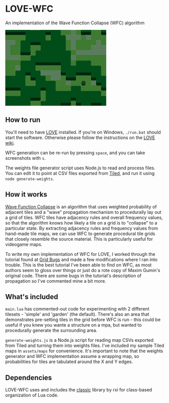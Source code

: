 # LOVE-WFC

An implementation of the Wave Function Collapse (WFC) algorithm

![A WFC-generated landscape](screenshot.png)

## How to run

You'll need to have [LOVE](https://love2d.org/) installed. If you're on Windows, `./run.bat` should start the software. Otherwise please follow the instructions on the [LOVE wiki](https://love2d.org/wiki/Getting_Started#Running_Games).

WFC generation can be re-run by pressing `space`, and you can take screenshots with `s`.

The weights file generator script uses Node.js to read and process files. You can edit it to point at CSV files exported from [Tiled](https://www.mapeditor.org/), and run it using `node generate-weights`.

## How it works

[Wave Function Collapse](https://github.com/mxgmn/WaveFunctionCollapse) is an algorithm that uses weighted probability of adjacent tiles and a "wave" propagation mechanism to procedurally lay out a grid of tiles. WFC tiles have adjacency rules and overall frequency values, so that the algorithm knows how likely a tile on a grid is to "collapse" to a particular state. By extracting adjacency rules and frequency values from hand-made tile maps, we can use WFC to generate procedural tile grids that closely resemble the source material. This is particularly useful for videogame maps.

To write my own implementation of WFC for LOVE, I worked through the tutorial found at [Grid Bugs](https://www.gridbugs.org/wave-function-collapse) and made a few modifications where I ran into trouble. This is the best tutorial I've been able to find on WFC, as most authors seem to gloss over things or just do a rote copy of Maxim Gumin's original code. There are some bugs in the tutorial's description of propagation so I've commented mine a bit more.

## What's included

`main.lua` has commented-out code for experimenting with 2 different tilesets - 'simple' and 'garden' (the default). There's also an area that demonstrates pre-setting tiles in the grid before WFC is run - this could be useful if you knew you wante a structure on a mpa, but wanted to procedurally generate the surrounding area.

`generate-weights.js` is a Node.js script for reading map CSVs exported from Tiled and turning them into weights files. I've included my sample Tiled maps in `assets/maps` for convenience. It's important to note that the weights generator and WFC implementation assume a wrapping map, so probabilities for tiles are tabulated around the X and Y edges.

## Dependencies

LOVE-WFC uses and includes the [classic](https://github.com/rxi/classic) library by rxi for class-based organization of Lua code.
